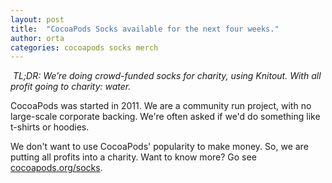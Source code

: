 ```yaml
---
layout: post
title:  "CocoaPods Socks available for the next four weeks."
author: orta
categories: cocoapods socks merch
---
```

​
_TL;DR: We’re doing crowd-funded socks for charity, using Knitout. With all profit going to charity: water._

CocoaPods was started in 2011. We are a community run project, with no large-scale corporate backing. We're often asked if we'd do something like t-shirts or hoodies.

We don't want to use CocoaPods' popularity to make money. So, we are putting all profits into a charity. Want to know more? Go see [cocoapods.org/socks](https://cocoapods.org/socks).
